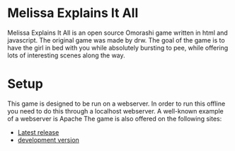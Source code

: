 # Melissa Explains It All
Melissa Explains It All is an open source Omorashi game written in html and javascript. The original game was made by drw. The goal of the game is to have the girl
in bed with you while absolutely bursting to pee, while offering lots of interesting scenes along the way.

# Setup
This game is designed to be run on a webserver. In order to run this offline you need to do this through a localhost webserver. A well-known example of a webserver is Apache
The game is also offered on the following sites:
* [Latest release](http://fammel.unaux.com/)
* [development version](http://famtest.unaux.com/)

